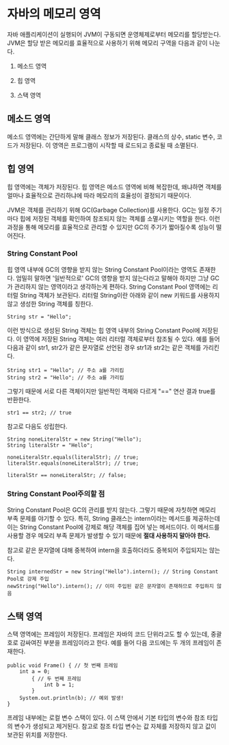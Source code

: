 # 자바의 메모리 영역

자바 애플리케이션이 실행되어 JVM이 구동되면 운영체제로부터 메모리를 할당받는다. JVM은 할당 받은 메모리를 효율적으로 사용하기 위해 메모리 구역을 다음과 같이 나눈다.

 

1. 메소드 영역

2. 힙 영역

3. 스택 영역

 

## 메소드 영역
메소드 영역에는 간단하게 말해 클래스 정보가 저장된다. 클래스의 상수, static 변수, 코드가 저장된다. 이 영역은 프로그램이 시작할 때 로드되고 종료될 때 소멸된다.

## 힙 영역
힙 영역에는 객체가 저장된다. 힙 영역은 메소드 영역에 비해 복잡한데, 왜냐하면 객체를 얼마나 효율적으로 관리하냐에 따라 메모리의 효율성이 결정되기 때문이다.

 

JVM은 객체를 관리하기 위해 GC(Garbage Collection)를 사용한다. GC는 일정 주기마다 힙에 저장된 객체를 확인하여 참조되지 않는 객체를 소멸시키는 역할을 한다. 이런 과정을 통해 메모리를 효율적으로 관리할 수 있지만 GC의 주기가 짧아질수록 성능이 떨어진다.

### String Constant Pool
힙 영역 내부에 GC의 영향을 받지 않는 String Constant Pool이라는 영역도 존재한다. 엄밀히 말하면 '일반적으로' GC의 영향을 받지 않는다라고 말해야 하지만 그냥 GC가 관리하지 않는 영역이라고 생각하는게 편하다. String Constant Pool 영역에는 리터럴 String 객체가 보관된다. 리터럴 String이란 아래와 같이 new 키워드를 사용하지 않고 생성한 String 객체를 칭한다.

```
String str = "Hello";
```

이런 방식으로 생성된 String 객체는 힙 영역 내부의 String Constant Pool에 저장된다. 이 영역에 저장된 String 객체는 여러 리터럴 객체로부터 참조될 수 있다. 예를 들어 다음과 같이 str1, str2가 같은 문자열로 선언된 경우 str1과 str2는 같은 객체를 가리킨다.

```
String str1 = "Hello"; // 주소 a를 가리킴
String str2 = "Hello"; // 주소 a를 가리킴
```

그렇기 때문에 서로 다른 객체이지만 일반적인 객체와 다르게 "==" 연산 결과 true를 반환한다.

```
str1 == str2; // true
```

참고로 다음도 성립한다.

```
String noneLiteralStr = new String("Hello");
String literalStr = "Hello";

noneLiteralStr.equals(literalStr); // true;
literalStr.equals(noneLiteralStr); // true;

literalStr == noneLiteralStr; // false;
```

### String Constant Pool주의할 점
String Constant Pool은 GC의 관리를 받지 않는다. 그렇기 때문에 자칫하면 메모리 부족 문제를 야기할 수 있다. 특히, String 클래스는 intern이라는 메서드를 제공하는데 이는 String Constant Pool에 강제로 해당 객체를 집어 넣는 메서드이다. 이 메서드를 사용할 경우 메모리 부족 문제가 발생할 수 있기 때문에 **절대 사용하지 말아야 한다.**

참고로 같은 문자열에 대해 중복하여 intern을 호출하더라도 중복되어 주입되지는 않는다.

```
String internedStr = new String("Hello").intern(); // String Constant Pool로 강제 주입
newString("Hello").intern(); // 이미 주입된 같은 문자열이 존재하므로 주입하지 않음
```

## 스택 영역
스택 영역에는 프레임이 저장된다. 프레임은 자바의 코드 단위라고도 할 수 있는데, 중괄호로 감싸여진 부분을 프레임이라고 한다. 예를 들어 다음 코드에는 두 개의 프레임이 존재한다.

```
public void Frame() { // 첫 번째 프레임
    int a = 0;
        { // 두 번째 프레임
        	int b = 1;
        }
    System.out.println(b); // 예외 발생!
}
```

프레임 내부에는 로컬 변수 스택이 있다. 이 스택 안에서 기본 타입의 변수와 참조 타입의 변수가 생성되고 제거된다. 참고로 참조 타입 변수는 값 자체를 저장하지 않고 값이 보관된 위치를 저장한다.
